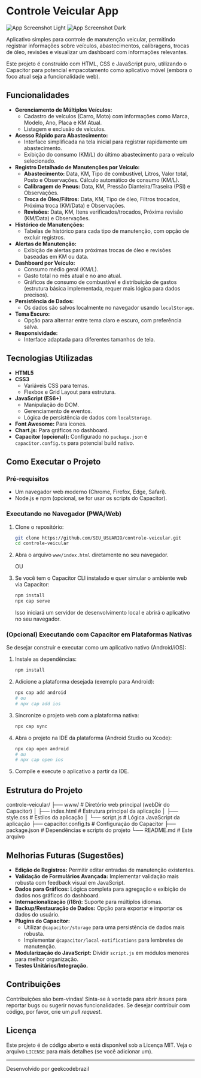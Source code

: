 # Controle Veicular App

![App Screenshot Light](link_para_screenshot_light.png) <!-- Substitua pelo link de um screenshot real -->
![App Screenshot Dark](link_para_screenshot_dark.png) <!-- Substitua pelo link de um screenshot real do modo escuro -->

Aplicativo simples para controle de manutenção veicular, permitindo registrar informações sobre veículos, abastecimentos, calibragens, trocas de óleo, revisões e visualizar um dashboard com informações relevantes.

Este projeto é construído com HTML, CSS e JavaScript puro, utilizando o Capacitor para potencial empacotamento como aplicativo móvel (embora o foco atual seja a funcionalidade web).

## Funcionalidades

*   **Gerenciamento de Múltiplos Veículos:**
    *   Cadastro de veículos (Carro, Moto) com informações como Marca, Modelo, Ano, Placa e KM Atual.
    *   Listagem e exclusão de veículos.
*   **Acesso Rápido para Abastecimento:**
    *   Interface simplificada na tela inicial para registrar rapidamente um abastecimento.
    *   Exibição do consumo (KM/L) do último abastecimento para o veículo selecionado.
*   **Registro Detalhado de Manutenções por Veículo:**
    *   **Abastecimento:** Data, KM, Tipo de combustível, Litros, Valor total, Posto e Observações. Cálculo automático de consumo (KM/L).
    *   **Calibragem de Pneus:** Data, KM, Pressão Dianteira/Traseira (PSI) e Observações.
    *   **Troca de Óleo/Filtros:** Data, KM, Tipo de óleo, Filtros trocados, Próxima troca (KM/Data) e Observações.
    *   **Revisões:** Data, KM, Itens verificados/trocados, Próxima revisão (KM/Data) e Observações.
*   **Histórico de Manutenções:**
    *   Tabelas de histórico para cada tipo de manutenção, com opção de excluir registros.
*   **Alertas de Manutenção:**
    *   Exibição de alertas para próximas trocas de óleo e revisões baseadas em KM ou data.
*   **Dashboard por Veículo:**
    *   Consumo médio geral (KM/L).
    *   Gasto total no mês atual e no ano atual.
    *   Gráficos de consumo de combustível e distribuição de gastos (estrutura básica implementada, requer mais lógica para dados precisos).
*   **Persistência de Dados:**
    *   Os dados são salvos localmente no navegador usando `localStorage`.
*   **Tema Escuro:**
    *   Opção para alternar entre tema claro e escuro, com preferência salva.
*   **Responsividade:**
    *   Interface adaptada para diferentes tamanhos de tela.

## Tecnologias Utilizadas

*   **HTML5**
*   **CSS3**
    *   Variáveis CSS para temas.
    *   Flexbox e Grid Layout para estrutura.
*   **JavaScript (ES6+)**
    *   Manipulação do DOM.
    *   Gerenciamento de eventos.
    *   Lógica de persistência de dados com `localStorage`.
*   **Font Awesome:** Para ícones.
*   **Chart.js:** Para gráficos no dashboard.
*   **Capacitor (opcional):** Configurado no `package.json` e `capacitor.config.ts` para potencial build nativo.

## Como Executar o Projeto

### Pré-requisitos

*   Um navegador web moderno (Chrome, Firefox, Edge, Safari).
*   Node.js e npm (opcional, se for usar os scripts do Capacitor).

### Executando no Navegador (PWA/Web)

1.  Clone o repositório:
    ```bash
    git clone https://github.com/SEU_USUARIO/controle-veicular.git
    cd controle-veicular
    ```
2.  Abra o arquivo `www/index.html` diretamente no seu navegador.

    OU

3.  Se você tem o Capacitor CLI instalado e quer simular o ambiente web via Capacitor:
    ```bash
    npm install
    npx cap serve
    ```
    Isso iniciará um servidor de desenvolvimento local e abrirá o aplicativo no seu navegador.

### (Opcional) Executando com Capacitor em Plataformas Nativas

Se desejar construir e executar como um aplicativo nativo (Android/iOS):

1.  Instale as dependências:
    ```bash
    npm install
    ```
2.  Adicione a plataforma desejada (exemplo para Android):
    ```bash
    npx cap add android
    # ou
    # npx cap add ios
    ```
3.  Sincronize o projeto web com a plataforma nativa:
    ```bash
    npx cap sync
    ```
4.  Abra o projeto na IDE da plataforma (Android Studio ou Xcode):
    ```bash
    npx cap open android
    # ou
    # npx cap open ios
    ```
5.  Compile e execute o aplicativo a partir da IDE.

## Estrutura do Projeto

controle-veicular/
├── www/ # Diretório web principal (webDir do Capacitor)
│ ├── index.html # Estrutura principal da aplicação
│ ├── style.css # Estilos da aplicação
│ └── script.js # Lógica JavaScript da aplicação
├── capacitor.config.ts # Configuração do Capacitor
├── package.json # Dependências e scripts do projeto
└── README.md # Este arquivo

## Melhorias Futuras (Sugestões)

*   **Edição de Registros:** Permitir editar entradas de manutenção existentes.
*   **Validação de Formulários Avançada:** Implementar validação mais robusta com feedback visual em JavaScript.
*   **Dados para Gráficos:** Lógica completa para agregação e exibição de dados nos gráficos do dashboard.
*   **Internacionalização (i18n):** Suporte para múltiplos idiomas.
*   **Backup/Restauração de Dados:** Opção para exportar e importar os dados do usuário.
*   **Plugins do Capacitor:**
    *   Utilizar `@capacitor/storage` para uma persistência de dados mais robusta.
    *   Implementar `@capacitor/local-notifications` para lembretes de manutenção.
*   **Modularização do JavaScript:** Dividir `script.js` em módulos menores para melhor organização.
*   **Testes Unitários/Integração.**

## Contribuições

Contribuições são bem-vindas! Sinta-se à vontade para abrir *issues* para reportar bugs ou sugerir novas funcionalidades. Se desejar contribuir com código, por favor, crie um *pull request*.

## Licença

Este projeto é de código aberto e está disponível sob a Licença MIT. Veja o arquivo `LICENSE` para mais detalhes (se você adicionar um).

---

Desenvolvido por geekcodebrazil

